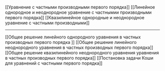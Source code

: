[[Уравнение с частными производными первого порядка]]
[[Линейное однородное и неоднородное уравнение с частнымии производными первого порядка]]
[[Квазилинейное однородные и неоднородное уравнение с частными производными]]

---
[[Общее решение линейного однородного уравнения в частных производных первого порядка ]]
[[Общее решение линейного неоднородного уравнения в частных производных первого порядка]]
[[Общее решение квазилинейного неоднородного уравнения уравнения в частных производных первого порядка]]
[[Постановка задачи Коши для уравнений с частными первого порядка]]